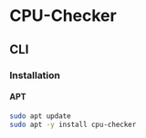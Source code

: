 # CPU-Checker

## CLI

### Installation

#### APT

```sh
sudo apt update
sudo apt -y install cpu-checker
```
